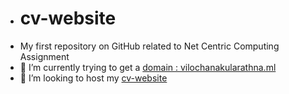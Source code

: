 - # cv-website
- My first repository on GitHub related to Net Centric Computing Assignment
- 🔭 I’m currently trying to get a [domain : vilochanakularathna.ml](https://www.freenom.com/en/index.html?lang=en)
- 👯 I’m looking to host my [cv-website](https://www.000webhost.com/)
